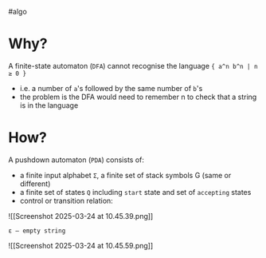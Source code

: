 #algo
# Why?

A finite-state automaton (`DFA`) cannot recognise the language `{ a^n b^n | n ≥ 0 }`
- i.e. a number of `a`'s followed by the same number of `b`'s 
- the problem is the DFA would need to remember n to check that a string is in the language

# How?

A pushdown automaton (`PDA`) consists of: 
- a finite input alphabet `Σ`, a finite set of stack symbols G (same or different) 
- a finite set of states `Q` including `start` state and set of `accepting` states
- control or transition relation:

![[Screenshot 2025-03-24 at 10.45.39.png]]

`ε – empty string`

![[Screenshot 2025-03-24 at 10.45.59.png]]